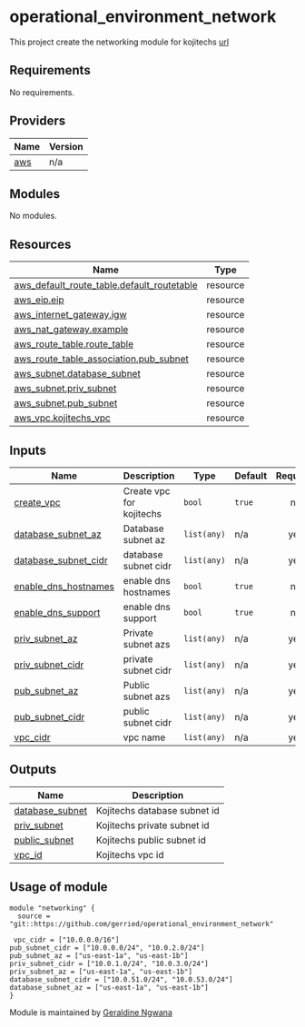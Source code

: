 # operational_environment_network
This project create the networking module for kojitechs [url](https://github.com/gerried/operational_environment_network)

<!-- prettier-ignore-start -->
<!-- BEGINNING OF PRE-COMMIT-TERRAFORM DOCS HOOK -->
## Requirements

No requirements.

## Providers

| Name | Version |
|------|---------|
| <a name="provider_aws"></a> [aws](#provider\_aws) | n/a |

## Modules

No modules.

## Resources

| Name | Type |
|------|------|
| [aws_default_route_table.default_routetable](https://registry.terraform.io/providers/hashicorp/aws/latest/docs/resources/default_route_table) | resource |
| [aws_eip.eip](https://registry.terraform.io/providers/hashicorp/aws/latest/docs/resources/eip) | resource |
| [aws_internet_gateway.igw](https://registry.terraform.io/providers/hashicorp/aws/latest/docs/resources/internet_gateway) | resource |
| [aws_nat_gateway.example](https://registry.terraform.io/providers/hashicorp/aws/latest/docs/resources/nat_gateway) | resource |
| [aws_route_table.route_table](https://registry.terraform.io/providers/hashicorp/aws/latest/docs/resources/route_table) | resource |
| [aws_route_table_association.pub_subnet](https://registry.terraform.io/providers/hashicorp/aws/latest/docs/resources/route_table_association) | resource |
| [aws_subnet.database_subnet](https://registry.terraform.io/providers/hashicorp/aws/latest/docs/resources/subnet) | resource |
| [aws_subnet.priv_subnet](https://registry.terraform.io/providers/hashicorp/aws/latest/docs/resources/subnet) | resource |
| [aws_subnet.pub_subnet](https://registry.terraform.io/providers/hashicorp/aws/latest/docs/resources/subnet) | resource |
| [aws_vpc.kojitechs_vpc](https://registry.terraform.io/providers/hashicorp/aws/latest/docs/resources/vpc) | resource |

## Inputs

| Name | Description | Type | Default | Required |
|------|-------------|------|---------|:--------:|
| <a name="input_create_vpc"></a> [create\_vpc](#input\_create\_vpc) | Create vpc for kojitechs | `bool` | `true` | no |
| <a name="input_database_subnet_az"></a> [database\_subnet\_az](#input\_database\_subnet\_az) | Database subnet az | `list(any)` | n/a | yes |
| <a name="input_database_subnet_cidr"></a> [database\_subnet\_cidr](#input\_database\_subnet\_cidr) | database subnet cidr | `list(any)` | n/a | yes |
| <a name="input_enable_dns_hostnames"></a> [enable\_dns\_hostnames](#input\_enable\_dns\_hostnames) | enable dns hostnames | `bool` | `true` | no |
| <a name="input_enable_dns_support"></a> [enable\_dns\_support](#input\_enable\_dns\_support) | enable dns support | `bool` | `true` | no |
| <a name="input_priv_subnet_az"></a> [priv\_subnet\_az](#input\_priv\_subnet\_az) | Private subnet azs | `list(any)` | n/a | yes |
| <a name="input_priv_subnet_cidr"></a> [priv\_subnet\_cidr](#input\_priv\_subnet\_cidr) | private subnet cidr | `list(any)` | n/a | yes |
| <a name="input_pub_subnet_az"></a> [pub\_subnet\_az](#input\_pub\_subnet\_az) | Public subnet azs | `list(any)` | n/a | yes |
| <a name="input_pub_subnet_cidr"></a> [pub\_subnet\_cidr](#input\_pub\_subnet\_cidr) | public subnet cidr | `list(any)` | n/a | yes |
| <a name="input_vpc_cidr"></a> [vpc\_cidr](#input\_vpc\_cidr) | vpc name | `list(any)` | n/a | yes |

## Outputs

| Name | Description |
|------|-------------|
| <a name="output_database_subnet"></a> [database\_subnet](#output\_database\_subnet) | Kojitechs database subnet id |
| <a name="output_priv_subnet"></a> [priv\_subnet](#output\_priv\_subnet) | Kojitechs private subnet id |
| <a name="output_public_subnet"></a> [public\_subnet](#output\_public\_subnet) | Kojitechs public subnet id |
| <a name="output_vpc_id"></a> [vpc\_id](#output\_vpc\_id) | Kojitechs vpc id |
<!-- END OF PRE-COMMIT-TERRAFORM DOCS HOOK -->
## Usage of module

```hcl
module "networking" {
  source = "git::https://github.com/gerried/operational_environment_network"
  
 vpc_cidr = ["10.0.0.0/16"]
pub_subnet_cidr = ["10.0.0.0/24", "10.0.2.0/24"]
pub_subnet_az = ["us-east-1a", "us-east-1b"]
priv_subnet_cidr = ["10.0.1.0/24", "10.0.3.0/24"]
priv_subnet_az = ["us-east-1a", "us-east-1b"]
database_subnet_cidr = ["10.0.51.0/24", "10.0.53.0/24"]
database_subnet_az = ["us-east-1a", "us-east-1b"]
}

```

Module is maintained by [Geraldine Ngwana](gerrie.ngwana@yahoo.ca)
